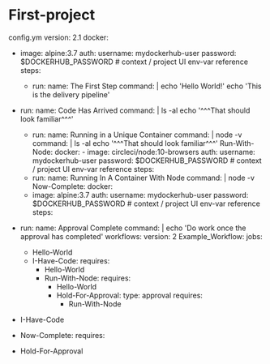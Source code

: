 # First-project
 config.ym
 version: 2.1
 docker:
 - image: alpine:3.7
  auth:
  username: mydockerhub-user
   password: $DOCKERHUB_PASSWORD  # context / project UI env-var reference
    steps:
      - run:
       name: The First Step
         command: |
          echo 'Hello World!'
          echo 'This is the delivery pipeline'

 - run:
   name: Code Has Arrived
   command: |
     ls -al
      echo '^^^That should look familiar^^^'
      - run:
       name: Running in a Unique Container
        command: |
         node -v
          command: |
            ls -al
             echo '^^^That should look familiar^^^'
              Run-With-Node:
               docker:
                - image: circleci/node:10-browsers
                auth:
                username: mydockerhub-user
 password: $DOCKERHUB_PASSWORD  # context / project UI env-var reference
    steps:
     - run:
       name: Running In A Container With Node
  command: |
    node -v
     Now-Complete:
      docker:
      - image: alpine:3.7
        auth:
         username: mydockerhub-user
 password: $DOCKERHUB_PASSWORD  # context / project UI env-var reference
  steps:
  - run:
   name: Approval Complete
    command: |
     echo 'Do work once the approval has completed'
workflows:
 version: 2
  Example_Workflow:
   jobs:
    - Hello-World
     - I-Have-Code:
      requires:
       - Hello-World
        - Run-With-Node:
         requires:
          - Hello-World
           - Hold-For-Approval:
            type: approval
             requires:
              - Run-With-Node

 - I-Have-Code
 - Now-Complete:
 requires:
  - Hold-For-Approval
